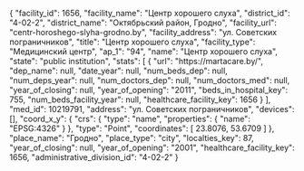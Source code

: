{
    "facility_id": 1656,
    "facility_name": "Центр хорошего слуха",
    "district_id": "4-02-2",
    "district_name": "Октябрьский район, Гродно",
    "facility_url": "centr-horoshego-slyha-grodno.by",
    "facility_address": "ул. Советских пограничников",
    "title": "Центр хорошего слуха",
    "facility_type": "Медицинский центр",
    "ap_1": "94",
    "name": "Центр хорошего слуха",
    "state": "public institution",
    "stats": [
        {
            "url": "https:\/\/martacare.by\/",
            "dep_name": null,
            "date_year": null,
            "num_beds_dep": null,
            "num_deps_year": null,
            "num_doctors_dep": null,
            "num_doctors_med": null,
            "year_of_closing": null,
            "year_of_opening": "2011",
            "beds_in_hospital_key": 755,
            "num_beds_facility_year": null,
            "healthcare_facility_key": 1656
        }
    ],
    "med_id": 10219791,
    "address": "ул. Советских пограничников",
    "devices": [],
    "coord_x_y": {
        "crs": {
            "type": "name",
            "properties": {
                "name": "EPSG:4326"
            }
        },
        "type": "Point",
        "coordinates": [
            23.8076,
            53.6709
        ]
    },
    "place_name": "Гродно",
    "place_type": "city",
    "localties_key": 87,
    "year_of_closing": null,
    "year_of_opening": "2001",
    "healthcare_facility_key": 1656,
    "administrative_division_id": "4-02-2"
}